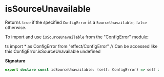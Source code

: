 # isSourceUnavailable

Returns `true` if the specified `ConfigError` is a `SourceUnavailable`,
`false` otherwise.

To import and use `isSourceUnavailable` from the "ConfigError" module:

ts
import \* as ConfigError from "effect/ConfigError"
// Can be accessed like this
ConfigError.isSourceUnavailable
undefined

**Signature**

```ts
export declare const isSourceUnavailable: (self: ConfigError) => self is SourceUnavailable
```
